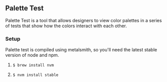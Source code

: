 ## Palette Test
Palette Test is a tool that allows designers to view color palettes in a series of tests that show how the colors interact with each other.

### Setup
Palette test is compiled using metalsmith, so you'll need the latest stable version
of node and npm.

1. `$ brew install nvm`

2. `$ nvm install stable`
